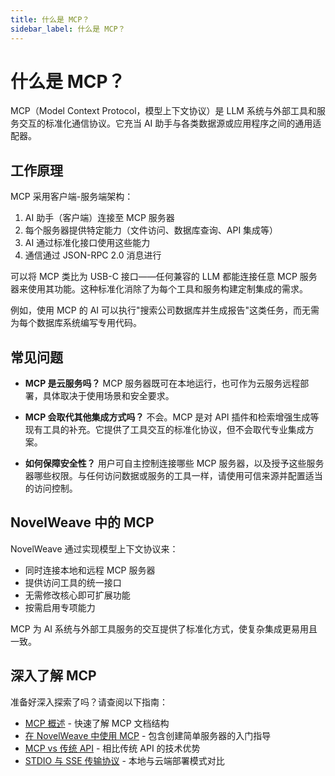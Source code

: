```yaml
---
title: 什么是 MCP？
sidebar_label: 什么是 MCP？
---
```


# 什么是 MCP？

MCP（Model Context Protocol，模型上下文协议）是 LLM 系统与外部工具和服务交互的标准化通信协议。它充当 AI 助手与各类数据源或应用程序之间的通用适配器。

## 工作原理

MCP 采用客户端-服务端架构：

1. AI 助手（客户端）连接至 MCP 服务器
2. 每个服务器提供特定能力（文件访问、数据库查询、API 集成等）
3. AI 通过标准化接口使用这些能力
4. 通信通过 JSON-RPC 2.0 消息进行

可以将 MCP 类比为 USB-C 接口——任何兼容的 LLM 都能连接任意 MCP 服务器来使用其功能。这种标准化消除了为每个工具和服务构建定制集成的需求。

例如，使用 MCP 的 AI 可以执行"搜索公司数据库并生成报告"这类任务，而无需为每个数据库系统编写专用代码。

## 常见问题

- **MCP 是云服务吗？** MCP 服务器既可在本地运行，也可作为云服务远程部署，具体取决于使用场景和安全要求。

- **MCP 会取代其他集成方式吗？** 不会。MCP 是对 API 插件和检索增强生成等现有工具的补充。它提供了工具交互的标准化协议，但不会取代专业集成方案。

- **如何保障安全性？** 用户可自主控制连接哪些 MCP 服务器，以及授予这些服务器哪些权限。与任何访问数据或服务的工具一样，请使用可信来源并配置适当的访问控制。

## NovelWeave 中的 MCP

NovelWeave 通过实现模型上下文协议来：

- 同时连接本地和远程 MCP 服务器
- 提供访问工具的统一接口
- 无需修改核心即可扩展功能
- 按需启用专项能力

MCP 为 AI 系统与外部工具服务的交互提供了标准化方式，使复杂集成更易用且一致。

## 深入了解 MCP

准备好深入探索了吗？请查阅以下指南：

- [MCP 概述](/features/mcp/overview) - 快速了解 MCP 文档结构
- [在 NovelWeave 中使用 MCP](/features/mcp/using-mcp-in-novelweave) - 包含创建简单服务器的入门指导
- [MCP vs 传统 API](/features/mcp/mcp-vs-api) - 相比传统 API 的技术优势
- [STDIO 与 SSE 传输协议](/features/mcp/server-transports) - 本地与云端部署模式对比
